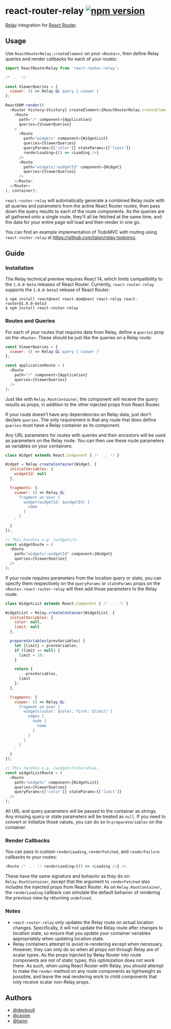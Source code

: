 # react-router-relay [![npm version](https://badge.fury.io/js/react-router-relay.svg)](http://badge.fury.io/js/react-router-relay)
[Relay](http://facebook.github.io/relay/) integration for [React Router](http://rackt.github.io/react-router/).

## Usage

Use `ReactRouterRelay.createElement` on your `<Router>`, then define Relay queries and render callbacks for each of your routes:

```js
import ReactRouterRelay from 'react-router-relay';

/* ... */

const ViewerQueries = {
  viewer: () => Relay.QL`query { viewer }`
};

ReactDOM.render((
  <Router history={history} createElement={ReactRouterRelay.createElement}>
    <Route
      path="/" component={Application}
      queries={ViewerQueries}
    >
      <Route
        path="widgets" component={WidgetList}
        queries={ViewerQueries}
        queryParams={['color']} stateParams={['limit']}
        renderLoading={() => <Loading />}
      />
      <Route
        path="widgets/:widgetId" component={Widget}
        queries={ViewerQueries}
      />
    </Route>
  </Router>
), container);
```

`react-router-relay` will automatically generate a combined Relay route with all queries and parameters from the active React Router routes, then pass down the query results to each of the route components. As the queries are all gathered onto a single route, they'll all be fetched at the same time, and the data for your entire page will load and then render in one go.

You can find an example implementation of TodoMVC with routing using `react-router-relay` at https://github.com/taion/relay-todomvc.

## Guide

### Installation

The Relay technical preview requires React 14, which limits compatibility to the `1.0.0-beta` releases of React Router. Currently, `react-router-relay` supports the `1.0.0-beta3` release of React Router:

```shell
$ npm install react@next react-dom@next react-relay react-router@1.0.0-beta3
$ npm install react-router-relay
```

### Routes and Queries

For each of your routes that requires data from Relay, define a `queries` prop on the `<Route>`. These should be just like the queries on a Relay route:

```js
const ViewerQueries = {
  viewer: () => Relay.QL`query { viewer }`
};

const applicationRoute = (
  <Route
    path="/" component={Application}
    queries={ViewerQueries}
  />
);
```

Just like with `Relay.RootContainer`, the component will receive the query results as props, in addition to the other injected props from React Router.

If your route doesn't have any dependencies on Relay data, just don't declare `queries`. The only requirement is that any route that does define `queries` must have a Relay container as its component.

Any URL parameters for routes with queries and their ancestors will be used as parameters on the Relay route. You can then use these route parameters as variables on your containers:

```js
class Widget extends React.Component { /* ... */ }

Widget = Relay.createContainer(Widget, {
  initialVariables: {
    widgetId: null
  },

  fragments: {
    viewer: () => Relay.QL`
      fragment on User {
        widget(widgetId: $widgetId) {
          name
        }
      }
    `
  }
});

// This handles e.g. /widgets/3.
const widgetRoute = (
  <Route
    path="widgets/:widgetId" component={Widget}
    queries={ViewerQueries}
  />
);
```

If your route requires parameters from the location query or state, you can specify them respectively on the `queryParams` or `stateParams` props on the `<Route>`. `react-router-relay` will then add those parameters to the Relay route:

```js
class WidgetList extends React.Component { /* ... */ }

WidgetList = Relay.createContainer(WidgetList, {
  initialVariables: {
    color: null,
    limit: null
  },

  prepareVariables(prevVariables) {
    let {limit} = prevVariables;
    if (limit == null) {
      limit = 10;
    }

    return {
      ...prevVariables,
      limit
    };
  },

  fragments: {
    viewer: () => Relay.QL`
      fragment on User {
        widgets(color: $color, first: $limit) {
          edges {
            node {
              name
            }
          }
        }
      }
    `
  }
});

// This handles e.g. /widgets?color=blue.
const widgetListRoute = (
  <Route
    path="widgets" component={WidgetList}
    queries={ViewerQueries}
    queryParams={['color']} stateParams={['limit']}
  />
);
```

All URL and query parameters will be passed to the container as strings. Any missing query or state parameters will be treated as `null`. If you need to convert or initialize those values, you can do so in `prepareVariables` on the container.

### Render Callbacks

You can pass in custom `renderLoading`, `renderFetched`, and `renderFailure` callbacks to your routes:

```js
<Route /* ... */ renderLoading={() => <Loading />} />
```

These have the same signature and behavior as they do on `Relay.RootContainer`, except that the argument to `renderFetched` also includes the injected props from React Router. As on `Relay.RootContainer`, the `renderLoading` callback can simulate the default behavior of rendering the previous view by returning `undefined`.

### Notes

- `react-router-relay` only updates the Relay route on actual location changes. Specifically, it will not update the Relay route after changes to location state, so ensure that you update your container variables appropriately when updating location state.
- Relay containers attempt to avoid re-rendering except when necessary. However, they can only do so when all props not through Relay are of scalar types. As the props injected by Relay Router into route components are not of static types, this optimization does not work there. As such, when using React Router with Relay, you should attempt to make the `render` method on any route components as lightweight as possible, and leave the real rendering work to child components that only receive scalar non-Relay props.

## Authors

- [@devknoll](https://github.com/devknoll)
- [@cpojer](https://github.com/cpojer)
- [@taion](https://github.com/taion)
